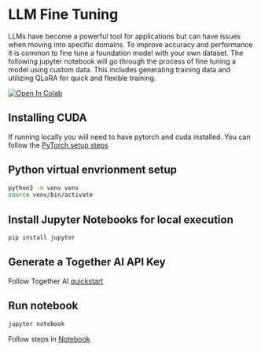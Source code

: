 # LLM Fine Tuning

LLMs have become a powerful tool for applications but can have issues when moving into specific domains. To improve accuracy and performance it is common to fine tune a foundation model with your own dataset. The following jupyter notebook will go through the process of fine tuning a model using custom data. This includes generating training data and utilizing QLoRA for quick and flexible training.

[![Open In Colab](https://colab.research.google.com/assets/colab-badge.svg)](https://colab.research.google.com/github/Brian-McGinn/Fine-Tuning-Tutorial/blob/Prompt_Tutorial/Prompt_Tutorial.ipynb)


## Installing CUDA

If running locally you will need to have pytorch and cuda installed. You can follow the [PyTorch setup steps](https://pytorch.org/get-started/locally/)

## Python virtual envrionment setup

```bash
python3 -m venv venv
source venv/bin/activate
```

## Install Jupyter Notebooks for local execution

```bash
pip install jupyter
```

## Generate a Together AI API Key

Follow Together AI [quickstart](https://docs.together.ai/docs/quickstart)


## Run notebook

```bash
jupyter notebook
```

Follow steps in [Notebook](http://localhost:8888/doc/tree/Prompt_Tutorial.ipynb)
